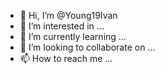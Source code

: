 - 👋 Hi, I’m @Young19Ivan
- 👀 I’m interested in ...
- 🌱 I’m currently learning ...
- 💞️ I’m looking to collaborate on ...
- 📫 How to reach me ...

<!---
Young19Ivan/Young19Ivan is a ✨ special ✨ repository because its `README.md` (this file) appears on your GitHub profile.
You can click the Preview link to take a look at your changes.
--->
